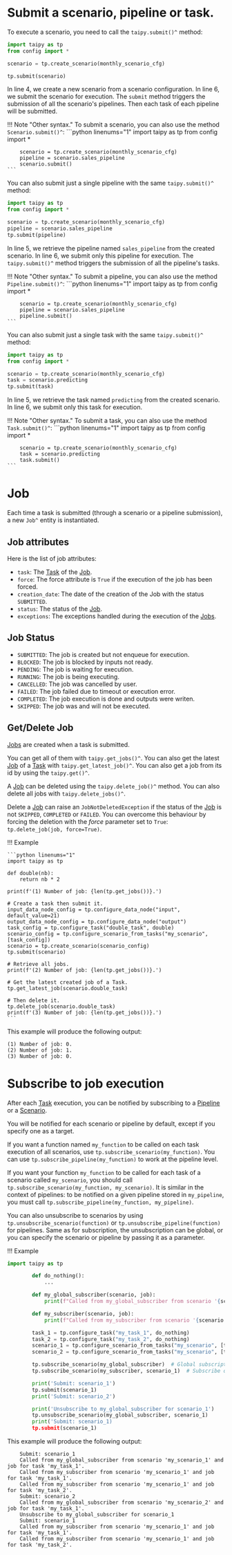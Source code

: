 # Submit a scenario, pipeline or task.

To execute a scenario, you need to call the
`taipy.submit()^` method:
```python linenums="1"
import taipy as tp
from config import *

scenario = tp.create_scenario(monthly_scenario_cfg)

tp.submit(scenario)
```
In line 4, we create a new scenario from a scenario configuration. In line 6, we submit the scenario for execution.
The `submit` method triggers the submission of all the scenario's pipelines. Then each task of each pipeline will be
submitted.

!!! Note "Other syntax."
    To submit a scenario, you can also use the method
    `Scenario.submit()^`:
    ```python linenums="1"
        import taipy as tp
        from config import *

        scenario = tp.create_scenario(monthly_scenario_cfg)
        pipeline = scenario.sales_pipeline
        scenario.submit()
    ```

You can also submit just a single pipeline with the same `taipy.submit()^`
method:

```python linenums="1"
import taipy as tp
from config import *

scenario = tp.create_scenario(monthly_scenario_cfg)
pipeline = scenario.sales_pipeline
tp.submit(pipeline)
```
In line 5, we retrieve the pipeline named `sales_pipeline` from the created scenario. In line 6, we submit only this
pipeline for execution. The `taipy.submit()^` method triggers the submission of all the pipeline's tasks.

!!! Note "Other syntax."
    To submit a pipeline, you can also use the method
    `Pipeline.submit()^`:
    ```python linenums="1"
        import taipy as tp
        from config import *

        scenario = tp.create_scenario(monthly_scenario_cfg)
        pipeline = scenario.sales_pipeline
        pipeline.submit()
    ```

You can also submit just a single task with the same `taipy.submit()^` method:

```python linenums="1"
import taipy as tp
from config import *

scenario = tp.create_scenario(monthly_scenario_cfg)
task = scenario.predicting
tp.submit(task)
```
In line 5, we retrieve the task named `predicting` from the created scenario. In line 6, we submit only this
task for execution.

!!! Note "Other syntax."
    To submit a task, you can also use the method
    `Task.submit()^`:
    ```python linenums="1"
        import taipy as tp
        from config import *

        scenario = tp.create_scenario(monthly_scenario_cfg)
        task = scenario.predicting
        task.submit()
    ```


# Job

Each time a task is submitted (through a scenario or a pipeline submission), a new
`Job^` entity is instantiated.

## Job attributes

Here is the list of job attributes:

- `task`: The [Task](../concepts/task.md) of the [Job](../concepts/job.md).
- `force`: The force attribute is `True` if the execution of the job has been forced.
- `creation_date`: The date of the creation of the Job with the status `SUBMITTED`.
- `status`: The status of the [Job](../concepts/job.md).
- `exceptions`: The exceptions handled during the execution of the [Jobs](../concepts/job.md).

## Job Status

-   `SUBMITTED`: The job is created but not enqueue for execution.
-   `BLOCKED`: The job is blocked by inputs not ready.
-   `PENDING`: The job is waiting for execution.
-   `RUNNING`: The job is being executing.
-   `CANCELLED`: The job was cancelled by user.
-   `FAILED`: The job failed due to timeout or execution error.
-   `COMPLETED`: The job execution is done and outputs were writen.
-   `SKIPPED`: The job was and will not be executed.

## Get/Delete Job

[Jobs](../concepts/job.md) are created when a task is submitted.

You can get all of them with `taipy.get_jobs()^`. You can also get the latest
[Job](../concepts/job.md) of a [Task](../concepts/task.md) with
`taipy.get_latest_job()^`.
You can also get a job from its id by using the `taipy.get()^`.

A [Job](../concepts/job.md)  can be deleted using the
`taipy.delete_job()^` method. You can also delete all jobs with
`taipy.delete_jobs()^`.

Delete a [Job](../concepts/job.md) can raise an `JobNotDeletedException` if the status of the
[Job](../concepts/job.md) is not `SKIPPED`, `COMPLETED` or `FAILED`. You can overcome this behaviour by forcing the
deletion with the _force_ parameter set to `True`: `tp.delete_job(job, force=True)`.

!!! Example

    ```python linenums="1"
    import taipy as tp

    def double(nb):
        return nb * 2

    print(f'(1) Number of job: {len(tp.get_jobs())}.')

    # Create a task then submit it.
    input_data_node_config = tp.configure_data_node("input", default_value=21)
    output_data_node_config = tp.configure_data_node("output")
    task_config = tp.configure_task("double_task", double)
    scenario_config = tp.configure_scenario_from_tasks("my_scenario", [task_config])
    scenario = tp.create_scenario(scenario_config)
    tp.submit(scenario)

    # Retrieve all jobs.
    print(f'(2) Number of job: {len(tp.get_jobs())}.')

    # Get the latest created job of a Task.
    tp.get_latest_job(scenario.double_task)

    # Then delete it.
    tp.delete_job(scenario.double_task)
    print(f'(3) Number of job: {len(tp.get_jobs())}.')
    ```

This example will produce the following output:

```
(1) Number of job: 0.
(2) Number of job: 1.
(3) Number of job: 0.
```

# Subscribe to job execution

After each [Task](../concepts/task.md) execution, you can be notified by subscribing to a
[Pipeline](../concepts/pipeline.md) or a [Scenario](../concepts/scenario.md).

You will be notified for each scenario or pipeline by default, except if you specify one as a target.

If you want a function named `my_function` to be called on each task execution of all scenarios, use
`tp.subscribe_scenario(my_function)`.
You can use `tp.subscribe_pipeline(my_function)` to work at the pipeline level.

If you want your function `my_function` to be called for each task of a scenario called `my_scenario`, you should call
`tp.subscribe_scenario(my_function, my_scenario)`. It is similar in the context of pipelines: to be notified on a given
pipeline stored in `my_pipeline`, you must call `tp.subscribe_pipeline(my_function, my_pipeline)`.

You can also unsubscribe to scenarios by using `tp.unsubscribe_scenario(function)`
or `tp.unsubscribe_pipeline(function)` for pipelines. Same as for subscription, the unsubscription can be global,
or you can specify the scenario or pipeline by passing it as a parameter.

!!! Example
```python linenums="1"
import taipy as tp

        def do_nothing():
            ...

        def my_global_subscriber(scenario, job):
            print(f"Called from my_global_subscriber from scenario '{scenario.config_id}' and job for task '{job.task.config_id}'.")

        def my_subscriber(scenario, job):
            print(f"Called from my_subscriber from scenario '{scenario.config_id}' and job for task '{job.task.config_id}'.")

        task_1 = tp.configure_task("my_task_1", do_nothing)
        task_2 = tp.configure_task("my_task_2", do_nothing)
        scenario_1 = tp.configure_scenario_from_tasks("my_scenario", [task, task])
        scenario_2 = tp.configure_scenario_from_tasks("my_scenario", [task, task])

        tp.subscribe_scenario(my_global_subscriber)  # Global subscription
        tp.subscribe_scenario(my_subscriber, scenario_1)  # Subscribe only on one scenario

        print('Submit: scenario_1')
        tp.submit(scenario_1)
        print('Submit: scenario_2')

        print('Unsubscribe to my_global_subscriber for scenario_1')
        tp.unsubscribe_scenario(my_global_subscriber, scenario_1)
        print('Submit: scenario_1)
        tp.submit(scenario_1)
```

This example will produce the following output:

```
    Submit: scenario_1
    Called from my_global_subscriber from scenario 'my_scenario_1' and job for task 'my_task_1'.
    Called from my_subscriber from scenario 'my_scenario_1' and job for task 'my_task_1'.
    Called from my_subscriber from scenario 'my_scenario_1' and job for task 'my_task_2'.
    Submit: scenario_2
    Called from my_global_subscriber from scenario 'my_scenario_2' and job for task 'my_task_1'.
    Unsubscribe to my_global_subscriber for scenario_1
    Submit: scenario_1
    Called from my_subscriber from scenario 'my_scenario_1' and job for task 'my_task_1'.
    Called from my_subscriber from scenario 'my_scenario_1' and job for task 'my_task_2'.
```
